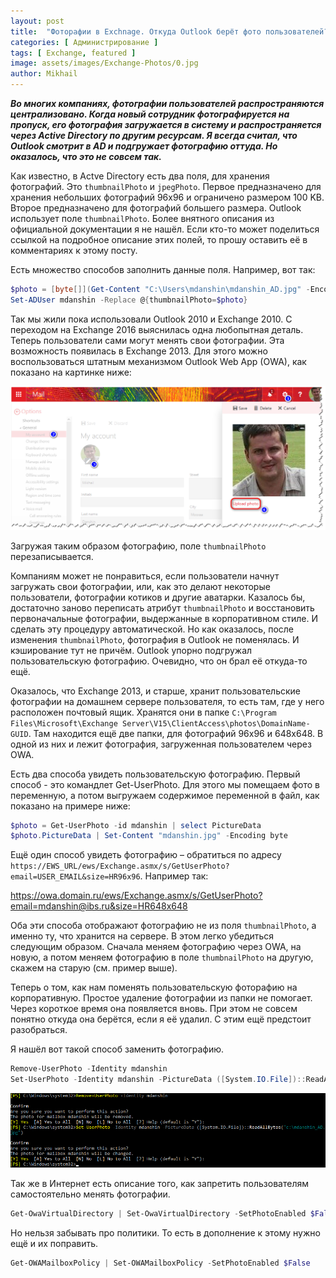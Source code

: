 ```yaml
---
layout: post
title:  "Фоторафии в Exchnage. Откуда Outlook берёт фото пользователей?"
categories: [ Администрирование ]
tags: [ Exchange, featured ]
image: assets/images/Exchange-Photos/0.jpg
author: Mikhail
---
```

***Во многих компаниях, фотографии пользователей распространяются централизовано. Когда новый сотрудник фотографируется на пропуск, его фотография загружается в систему и распространяется через Active Directory по другим ресурсам. Я всегда считал, что Outlook смотрит в AD и подгружает фотографию оттуда. Но оказалось, что это не совсем так.***

Как известно, в Actve Directory есть два поля, для хранения фотографий. Это `thumbnailPhoto` и `jpegPhoto`. Первое предназначено для хранения небольших фотографий 96x96 и ограничено размером 100 KB. Второе предназначено для фотографий большего размера. Outlook использует поле `thumbnailPhoto`. Более внятного описания из официальной документации я не нашёл. Если кто-то может поделиться ссылкой на подробное описание этих полей, то прошу оставить её в комментариях к этому посту.

Есть множество способов заполнить данные поля. Например, вот так:

```powershell
$photo = [byte[]](Get-Content "C:\Users\mdanshin\mdanshin_AD.jpg" -Encoding byte)
Set-ADUser mdanshin -Replace @{thumbnailPhoto=$photo}
```

Так мы жили пока использовали Outlook 2010 и Exchange 2010. С переходом на Exchange 2016 выяснилась одна любопытная деталь. Теперь пользователи сами могут менять свои фотографии. Эта возможность появилась в Exchange 2013. Для этого можно воспользоваться штатным механизмом Outlook Web App (OWA), как показано на картинке ниже:

![Exchange-Photos/1.png](/assets/images/Exchange-Photos/1.png)

Загружая таким образом фотографию, поле `thumbnailPhoto` перезаписывается.

Компаниям может не понравиться, если пользователи начнут загружать свои фотографии, или, как это делают некоторые пользователи, фотографии котиков и другие аватарки. Казалось бы, достаточно заново переписать атрибут `thumbnailPhoto` и восстановить первоначальные фотографии, выдержанные в корпоративном стиле. И сделать эту процедуру автоматической. Но как оказалось, после изменения `thumbnailPhoto`, фотография в Outlook не поменялась. И кэширование тут не причём. Outlook упорно подгружал пользовательскую фотографию. Очевидно, что он брал её откуда-то ещё.

Оказалось, что Exchange 2013, и старше, хранит пользовательские фотографии на домашнем сервере пользователя, то есть там, где у него расположен почтовый ящик. Хранятся они в папке `C:\Program Files\Microsoft\Exchange Server\V15\ClientAccess\photos\DomainName-GUID`. Там находится ещё две папки, для фотографий 96x96 и 648x648. В одной из них и лежит фотография, загруженная пользователем через OWA.

Есть два способа увидеть пользовательскую фотографию. Первый способ - это командлет Get-UserPhoto. Для этого мы помещаем фото в переменную, а потом выгружаем содержимое переменной в файл, как показано на примере ниже:

```powershell
$photo = Get-UserPhoto -id mdanshin | select PictureData 
$photo.PictureData | Set-Content "mdanshin.jpg" -Encoding byte 
```

Ещё один способ увидеть фотографию – обратиться по адресу `https://EWS_URL/ews/Exchange.asmx/s/GetUserPhoto?email=USER_EMAIL&size=HR96x96`. Например так:

https://owa.domain.ru/ews/Exchange.asmx/s/GetUserPhoto?email=mdanshin@ibs.ru&size=HR648x648

Оба эти способа отображают фотографию не из поля `thumbnailPhoto`, а именно ту, что хранится на сервере. В этом легко убедиться следующим образом. Сначала меняем фотографию через OWA, на новую, а потом меняем фотографию в поле `thumbnailPhoto` на другую, скажем на старую (см. пример выше).

Теперь о том, как нам поменять пользовательскую фоторафию на корпоративную. Простое удаление фотографии из папки не помогает. Через короткое время она появляется вновь. При этом не совсем понятно откуда она берётся, если я её удалил. С этим ещё предстоит разобраться.

Я нашёл вот такой способ заменить фотографию.

```powershell
Remove-UserPhoto -Identity mdanshin
Set-UserPhoto -Identity mdanshin -PictureData ([System.IO.File])::ReadAllBytes("mdanshin_AD.jpg")
```

![Exchange-Photos/2.png](/assets/images/Exchange-Photos/2.png)

Так же в Интернет есть описание того, как запретить пользователям самостоятельно менять фотографии.

```powershell
Get-OwaVirtualDirectory | Set-OwaVirtualDirectory -SetPhotoEnabled $False 
```

Но нельзя забывать про политики. То есть в дополнение к этому нужно ещё и их поправить.

```powershell
Get-OWAMailboxPolicy | Set-OWAMailboxPolicy -SetPhotoEnabled $False 
```
